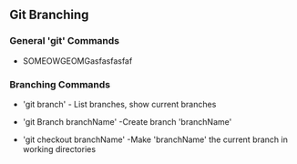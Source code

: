 ## Git Branching

### General 'git' Commands

* SOMEOWGEOMGasfasfasfaf

### Branching Commands

* 'git branch' - List branches, show current branches

* 'git Branch branchName' -Create branch 'branchName'

* 'git checkout branchName' -Make 'branchName' the current branch in working directories


